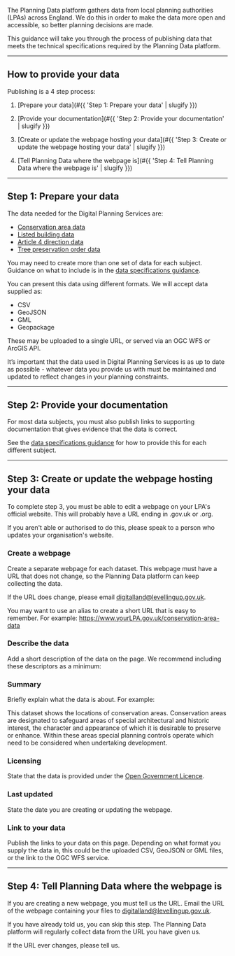 The Planning Data platform gathers data from local planning authorities (LPAs) across England. We do this in order to make the data more open and accessible, so better planning decisions are made.

This guidance will take you through the process of publishing data that meets the technical specifications required by the Planning Data platform.

---

How to provide your data
------------------------

Publishing is a 4 step process:

1.  [Prepare your data](#{{ 'Step 1: Prepare your data' | slugify }})

2.  [Provide your documentation](#{{ 'Step 2: Provide your documentation' | slugify }})

3.  [Create or update the webpage hosting your data](#{{ 'Step 3: Create or update the webpage hosting your data' | slugify }})

4.  [Tell Planning Data where the webpage is](#{{ 'Step 4: Tell Planning Data where the webpage is' | slugify }})

---

Step 1: Prepare your data
-------------------------------------

The data needed for the Digital Planning Services are:

-   [Conservation area data](specifications/conservation-area.html)
-   [Listed building data](specifications/listed-building.html)
-   [Article 4 direction data](specifications/article-4-direction.html)
-   [Tree preservation order data](specifications/tree-preservation-order.html)

You may need to create more than one set of data for each subject. Guidance on what to include is in the [data specifications guidance](specifications/).

You can present this data using different formats. We will accept data supplied as:

-   CSV
-   GeoJSON
-   GML
-   Geopackage

These may be uploaded to a single URL, or served via an OGC WFS or ArcGIS API.

It’s important that the data used in Digital Planning Services is as up to date as possible - whatever data you provide us with must be maintained and updated to reflect changes in your planning constraints.

---

Step 2: Provide your documentation
----------------------------------

For most data subjects, you must also publish links to supporting documentation that gives evidence that the data is correct.

See the [data specifications guidance](specifications/) for how to provide this for each different subject.

---

Step 3: Create or update the webpage hosting your data
------------------------------------------------------

To complete step 3, you must be able to edit a webpage on your LPA's official website. This will probably have a URL ending in .gov.uk or .org.

If you aren't able or authorised to do this, please speak to a person who updates your organisation's website.

### Create a webpage

Create a separate webpage for each dataset. This webpage must have a URL that does not change, so the Planning Data platform can keep collecting the data.

If the URL does change, please email <digitalland@levellingup.gov.uk>.

You may want to use an alias to create a short URL that is easy to remember. For example: https://www.yourLPA.gov.uk/conservation-area-data

### Describe the data

Add a short description of the data on the page. We recommend including these descriptors as a minimum:

### Summary

Briefly explain what the data is about. For example:

This dataset shows the locations of conservation areas. Conservation areas are designated to safeguard areas of special architectural and historic interest, the character and appearance of which it is desirable to preserve or enhance. Within these areas special planning controls operate which need to be considered when undertaking development.

### Licensing

State that the data is provided under the [Open Government Licence](https://www.nationalarchives.gov.uk/doc/open-government-licence/version/3/).

### Last updated

State the date you are creating or updating the webpage.

### Link to your data

Publish the links to your data on this page. Depending on what format you supply the data in, this could be the uploaded CSV, GeoJSON or GML files, or the link to the OGC WFS service.

---

Step 4: Tell Planning Data where the webpage is
-----------------------------------------------

If you are creating a new webpage, you must tell us the URL. Email the URL of the webpage containing your files to <digitalland@levellingup.gov.uk>.

If you have already told us, you can skip this step. The Planning Data platform will regularly collect data from the URL you have given us.

If the URL ever changes, please tell us.
